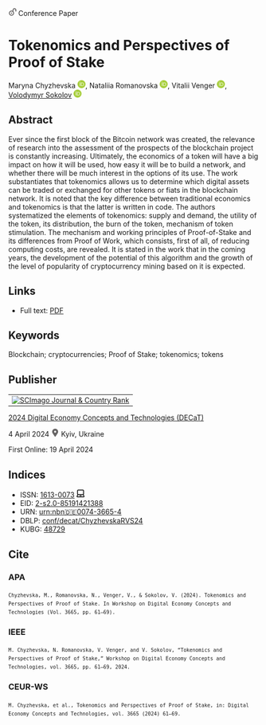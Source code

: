 <img src="/icons/unlock.svg" width="16" height="16"> Conference Paper

# Tokenomics and Perspectives of Proof of Stake

Maryna Chyzhevska <a href="https://orcid.org/0000-0003-1637-9564" target="_blank"><img src="/icons/orcid.svg" width="16" height="16"></a>,
Nataliia Romanovska <a href="https://orcid.org/0000-0002-1377-7551" target="_blank"><img src="/icons/orcid.svg" width="16" height="16"></a>,
Vitalii Venger <a href="https://orcid.org/0000-0003-1018-0909" target="_blank"><img src="/icons/orcid.svg" width="16" height="16"></a>,
<a href="/">Volodymyr Sokolov</a> <a href="https://orcid.org/0000-0002-9349-7946" target="_blank"><img src="/icons/orcid.svg" width="16" height="16"></a>

## Abstract

Ever since the first block of the Bitcoin network was created, the relevance of research into the assessment of the prospects of the blockchain project is constantly increasing. Ultimately, the economics of a token will have a big impact on how it will be used, how easy it will be to build a network, and whether there will be much interest in the options of its use. The work substantiates that tokenomics allows us to determine which digital assets can be traded or exchanged for other tokens or fiats in the blockchain network. It is noted that the key difference between traditional economics and tokenomics is that the latter is written in code. The authors systematized the elements of tokenomics: supply and demand, the utility of the token, its distribution, the burn of the token, mechanism of token stimulation. The mechanism and working principles of Proof-of-Stake and its differences from Proof of Work, which consists, first of all, of reducing computing costs, are revealed. It is stated in the work that in the coming years, the development of the potential of this algorithm and the growth of the level of popularity of cryptocurrency mining based on it is expected.

## Links

* Full text: [PDF](https://ceur-ws.org/Vol-3665/short1.pdf)

## Keywords

Blockchain; cryptocurrencies; Proof of Stake; tokenomics; tokens

## Publisher

<table>
<tr>
<td>
<a href="https://www.scimagojr.com/journalsearch.php?q=21100218356&amp;tip=sid&amp;exact=no" title="SCImago Journal &amp; Country Rank"><img border="0" src="https://www.scimagojr.com/journal_img.php?id=21100218356" alt="SCImago Journal &amp; Country Rank"  /></a>
</td>
</tr>
</table>

[2024 Digital Economy Concepts and Technologies (DECaT)](https://ceur-ws.org/Vol-3665/)

4 April 2024 <img src="/icons/location-pin.svg" width="16" height="16"> Kyiv, Ukraine

First Online: 19 April 2024

## Indices

* ISSN: [1613-0073](https://portal.issn.org/resource/ISSN/1613-0073) <img src="/icons/online.svg" width="16" height="16">
* EID: [2-s2.0-85191421388](http://www.scopus.com/record/display.url?origin=inward&eid=2-s2.0-85191421388)
* URN: [urn:nbn:de:0074-3665-4](https://nbn-resolving.org/xml/urn:nbn:de:0074-3665-4)
* DBLP: [conf/decat/ChyzhevskaRVS24](https://dblp.org/rec/conf/decat/ChyzhevskaRVS24)
* KUBG: [48729](http://elibrary.kubg.edu.ua/id/eprint/48729/)

## Cite

### APA

<small>`Chyzhevska, M., Romanovska, N., Venger, V., & Sokolov, V. (2024). Tokenomics and Perspectives of Proof of Stake. In Workshop on Digital Economy Concepts and Technologies (Vol. 3665, pp. 61–69).`</small>

### IEEE

<small>`M. Chyzhevska, N. Romanovska, V. Venger, and V. Sokolov, “Tokenomics and Perspectives of Proof of Stake,” Workshop on Digital Economy Concepts and Technologies, vol. 3665, pp. 61–69, 2024.`</small>

### CEUR-WS

<small>`M. Chyzhevska, et al., Tokenomics and Perspectives of Proof of Stake, in: Digital Economy Concepts and Technologies, vol. 3665 (2024) 61–69.`</small>